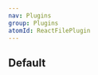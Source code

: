 ```yaml
---
nav: Plugins
group: Plugins
atomId: ReactFilePlugin
---
```


## Default

<code src="./demos/index.tsx"></code>
